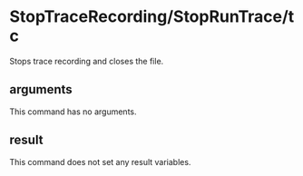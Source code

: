# StopTraceRecording/StopRunTrace/tc

Stops trace recording and closes the file.

## arguments

This command has no arguments.

## result

This command does not set any result variables.
